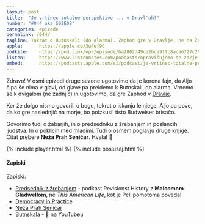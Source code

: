 ```yaml
---
layout: post
title:  "Je vrtinec totalne perspektive ... v Dravl'ah?"
number: "#044 aka S02E08"
categories: epizode
permalink: /044/
tagline: Tokrat o Butnskali (do alarma). Zaphod gre v Dravlje, ne na Žabsvet B. Tudi o dvigalih in bogu. Tudi o žabarjih in novem modelu predsedniških volitev z žrebanjem. Citat prebere Neža Prah Seničar. 
apple:		https://apple.co/3u4ef9C
podkite:	https://pod.link/opr/episode/ba2802d49ce2bce91fc8aca6727c297c
listen:		https://www.listennotes.com/podcasts/opravičujemo-se-za/je-vrtinec-totalne-msGUjNaruoF/embed/
embed:		https://podcasts.apple.com/si/podcast/je-vrtinec-totalne-perspektive-v-dravlah/id1514750013?i=1000514805528
---
```


Zdravo! V osmi epizodi druge sezone ugotovimo da je korona fajn, da Aljo čipa še nima v glavi, od glave pa preidemo k Butnskali, do alarma. Vrnemo se k dvigalom (ne zadnjič) in ugotovimo, da gre Zaphod v [Dravlje](https://en.wikipedia.org/wiki/Dravlje). 

Ker že dolgo nismo govorili o bogu, tokrat o iskanju le njega, Aljo pa pove, da ko gre naslednjič na morje, bo poizkusil tisto Budweiser brisačo. 

Govorimo tudi o žabarjih, in o predsedniku z žrebanjem in poslancih ljudstva. In o poklicih med mladimi. Tudi o osmem poglavju druge knjige. Citat prebere **Neža Prah Seničar**. Hvala! 🙏 

{% include player.html %}
{% include poslusaj.html %}

#### Zapiski

Zapiski:
- [Predsednik z žrebanjem](http://revisionisthistory.com/episodes/44-the-powerball-revolution) - podkast Revisionst History z **Malcomom Gladwellom**, ne _This American Life_, kot je Peli pomotoma povedal
- [Democracy in Practice](https://democracyinpractice.org/)
- [Neža Prah Seničar](https://www.instagram.com/neza.p.s/)
- [Butnskala](https://www.youtube.com/watch?v=Kf8LYSQ3SnM) - 🎥 na YouTubeu